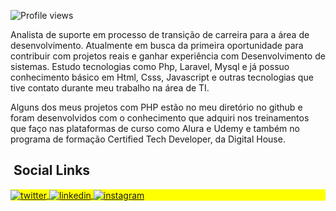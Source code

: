 
<p align="left"> <img src="https://komarev.com/ghpvc/?username=vitto2&color=yellow" alt="Profile views" /> </p>
Analista de suporte em processo de transição de carreira para a área de desenvolvimento. Atualmente em busca da primeira oportunidade para contribuir com projetos reais e ganhar experiência com Desenvolvimento de sistemas. Estudo tecnologias como Php, Laravel, Mysql e já possuo conhecimento básico em Html, Csss, Javascript e outras tecnologias que tive contato durante meu trabalho na área de TI.  

Alguns dos meus projetos com PHP estão no meu diretório no github e foram desenvolvidos com o conhecimento que adquiri nos treinamentos que faço nas plataformas de curso como Alura e Udemy e também no programa de formação Certified Tech Developer, da Digital House. 
<br>


##  &nbsp;Social Links

<p align="left" style="background:yellow">
  
<a href="https://twitter.com/soy_vitto" target="_blank">
  <img align="center" src="https://img.shields.io/badge/-Twitter-05122A?style=flat&logo=twitter" alt="twitter"/>  
</a>
<a href="https://www.linkedin.com/in/vitorsdev/" target="_blank">
  <img align="center" src="https://img.shields.io/badge/-Linkedin-05122A?style=flat&logo=linkedin" alt="linkedin"/>
</a>
<a href="https://www.instagram.com/vitto.js/" target="_blank">
 <img align="center" src="https://img.shields.io/badge/-Instagram-05122A?style=flat&logo=instagram" alt="instagram"/>
</a>
</p>


